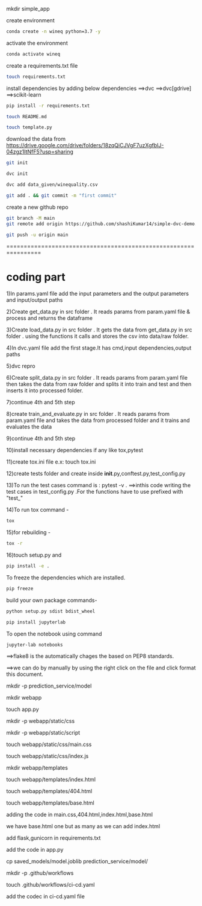 mkdir simple_app

create environment

```bash
conda create -n wineq python=3.7 -y
```

activate the environment

```bash
conda activate wineq
```

create a requirements.txt file

```bash
touch requirements.txt
```

install dependencies by adding below dependencies
==>dvc
==>dvc[gdrive]
==>scikit-learn

```bash
pip install -r requirements.txt 
```

```bash
touch README.md
```

```bash
touch template.py
```


download the data from
https://drive.google.com/drive/folders/18zqQiCJVgF7uzXgfbIJ-04zgz1ItNfF5?usp=sharing


```bash
git init
```

```bash
dvc init
```

```bash
dvc add data_given/winequality.csv
```

```bash
git add . && git commit -m "first commit" 
```

create a new github repo
```bash
git branch -M main
git remote add origin https://github.com/shashiKumar14/simple-dvc-demo.git
```
```bash
git push -u origin main
```

================================================================

# coding part

1)In params.yaml file add the input parameters and the output parameters and input/output paths

2)Create get_data.py in src folder . It reads params from param.yaml file & process and returns the dataframe

3)Create load_data.py in src folder . It gets the data from get_data.py in src folder . using the functions it calls and stores the csv into data/raw folder.

4)In dvc.yaml file add the first stage.It has cmd,input dependencies,output paths

5)dvc repro

6)Create split_data.py in src folder . It reads params from param.yaml file then takes the data from raw folder and splits it into train and test and then inserts it into processed folder.

7)continue 4th and 5th step

8)create train_and_evaluate.py in src folder . It reads params from param.yaml file and takes the data from processed folder and it trains and evaluates the data 

9)continue 4th and 5th step

10)install necessary dependencies if any like tox,pytest

11)create tox.ini file e.x: touch tox.ini

12)create tests folder and create inside __init__.py,conftest.py,test_config.py 

13)To run the test cases command is : pytest -v .
==>inthis code writing the test cases in test_config.py .For the functions have to use  prefixed with "test_" 

14)To run tox command -
```bash
tox
```
15)for rebuilding -
```bash
tox -r
```

16)touch setup.py and 

```bash
pip install -e .
```

To freeze the dependencies which are installed.
```bash
pip freeze
```

build your own package commands-

```bash
python setup.py sdist bdist_wheel
```
```bash
pip install jupyterlab
```

To open the notebook using command
```bash
jupyter-lab notebooks
```

==>flake8 is the automatically chages the based on PEP8 standards.

==>we can do by manually by using the right click on the file and click format this document.

mkdir -p prediction_service/model

mkdir webapp

touch app.py

mkdir -p webapp/static/css

mkdir -p webapp/static/script

touch webapp/static/css/main.css

touch webapp/static/css/index.js

mkdir webapp/templates

touch webapp/templates/index.html

touch webapp/templates/404.html

touch webapp/templates/base.html

adding the code in main.css,404.html,index.html,base.html

we have base.html one but as many as we can  add index.html

add flask,gunicorn in requirements.txt

add the code in app.py

cp saved_models/model.joblib  prediction_service/model/

mkdir -p .github/workflows

touch .github/workflows/ci-cd.yaml

add the codec in ci-cd.yaml file

















